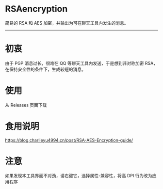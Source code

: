 # RSAencryption
简易的 RSA 和 AES 加密，并输出为可在聊天工具内发生的消息。

---
# 初衷
由于 PGP 消息过长，很难在 QQ 等聊天工具内发送，于是想到非对称加密 RSA，在保持安全性的条件下，生成较短的消息。

# 使用
从 Releases 页面下载

# 食用说明
https://blog.charlieyu4994.cn/post/RSA-AES-Encryption-guide/

# 注意
如果发现本工具界面不对劲，请右键它，选择属性-兼容性，将高 DPI 行为改为应用程序
